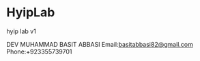 # HyipLab
 hyip lab v1
 
 DEV 
 MUHAMMAD BASIT ABBASI
 Email:basitabbasi82@gmail.com
 Phone:+923355739701
